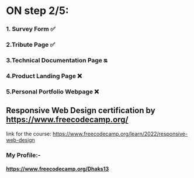 # ON step 2/5:
 ### 1. Survey Form ✅
 ### 2.Tribute Page ✅
 ### 3.Technical Documentation Page 🔛
 ### 4.Product Landing Page ❌
 ### 5.Personal Portfolio Webpage ❌
 
 ## Responsive Web Design certification by https://www.freecodecamp.org/

 link for the course: https://www.freecodecamp.org/learn/2022/responsive-web-design 

### My Profile:-
#### https://www.freecodecamp.org/Dhaks13

